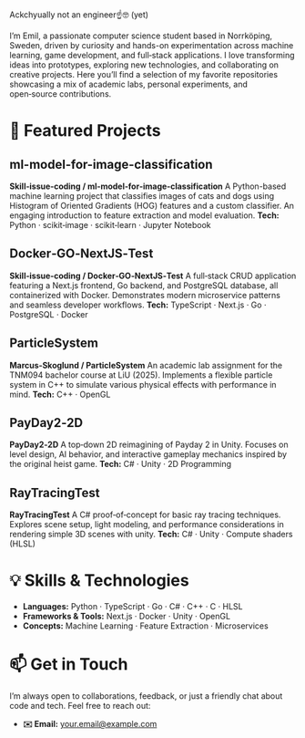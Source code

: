 Ackchyually not an engineer☝️🤓 (yet)

I’m Emil, a passionate computer science student based in Norrköping, Sweden, driven by curiosity and hands-on experimentation across machine learning, game development, and full‑stack applications. I love transforming ideas into prototypes, exploring new technologies, and collaborating on creative projects. Here you’ll find a selection of my favorite repositories showcasing a mix of academic labs, personal experiments, and open‑source contributions.

# 🔭 Featured Projects

## ml-model-for-image-classification
**Skill‑issue‑coding / ml‑model‑for‑image‑classification**
A Python-based machine learning project that classifies images of cats and dogs using Histogram of Oriented Gradients (HOG) features and a custom classifier. An engaging introduction to feature extraction and model evaluation.
**Tech:** Python · scikit‑image · scikit‑learn · Jupyter Notebook

## Docker‑GO‑NextJS‑Test
**Skill‑issue‑coding / Docker‑GO‑NextJS‑Test**
A full‑stack CRUD application featuring a Next.js frontend, Go backend, and PostgreSQL database, all containerized with Docker. Demonstrates modern microservice patterns and seamless developer workflows.
**Tech:** TypeScript · Next.js · Go · PostgreSQL · Docker

## ParticleSystem
**Marcus‑Skoglund / ParticleSystem**
An academic lab assignment for the TNM094 bachelor course at LiU (2025). Implements a flexible particle system in C++ to simulate various physical effects with performance in mind.
**Tech:** C++ · OpenGL

## PayDay2‑2D
**PayDay2‑2D**
A top‑down 2D reimagining of Payday 2 in Unity. Focuses on level design, AI behavior, and interactive gameplay mechanics inspired by the original heist game.
**Tech:** C# · Unity · 2D Programming

## RayTracingTest
**RayTracingTest**
A C# proof‑of‑concept for basic ray tracing techniques. Explores scene setup, light modeling, and performance considerations in rendering simple 3D scenes with unity.
**Tech:** C# · Unity · Compute shaders (HLSL)

# 💡 Skills & Technologies
- **Languages:** Python · TypeScript · Go · C# · C++ · C · HLSL
- **Frameworks & Tools:** Next.js · Docker · Unity · OpenGL
- **Concepts:** Machine Learning · Feature Extraction · Microservices

# 📫 Get in Touch
I’m always open to collaborations, feedback, or just a friendly chat about code and tech. Feel free to reach out:
- **✉️ Email:** your.email@example.com
